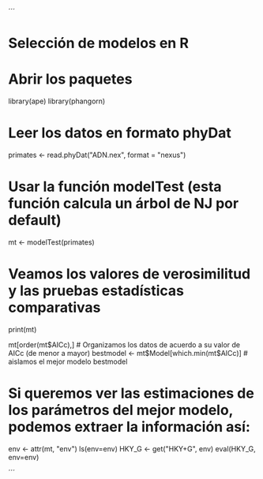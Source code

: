 ´´´
# Selección de modelos en R

# Abrir los paquetes
library(ape)
library(phangorn)

# Leer los datos en formato phyDat
primates <- read.phyDat("ADN.nex", format = "nexus")

# Usar la función modelTest (esta función calcula un árbol de NJ por default)

mt <- modelTest(primates)

# Veamos los valores de verosimilitud y las pruebas estadísticas comparativas
print(mt)

mt[order(mt$AICc),] # Organizamos los datos de acuerdo a su valor de AICc (de menor a mayor)
bestmodel <- mt$Model[which.min(mt$AICc)] # aislamos el mejor modelo
bestmodel

# Si queremos ver las estimaciones de los parámetros del mejor modelo, podemos extraer la información así:

env <- attr(mt, "env")
ls(env=env)
HKY_G <- get("HKY+G", env) 
eval(HKY_G, env=env)

´´´
